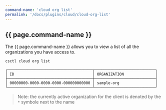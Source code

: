 ```yaml
---
command-name: 'cloud org list'
permalink: '/docs/plugins/cloud/cloud-org-list'
---
```


<h2> {{ page.command-name }} </h2>

<p>
The {{ page.command-name }} allows you to view a list of all the organizations you have access to.
</p>

~~~
csctl cloud org list

┌──────────────────────────────────────┬───────────────────────────┐
│ ID                                   │ ORGANIZATION              │
├──────────────────────────────────────┼───────────────────────────┤
│ 00000000-0000-0000-0000-000000000000 │ sample-org                │
└──────────────────────────────────────┴───────────────────────────┘
~~~

> Note: the currently active organization for the client is denoted by the `*` symbole next to the name
